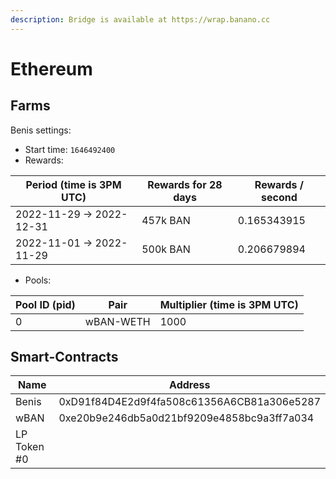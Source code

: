 ```yaml
---
description: Bridge is available at https://wrap.banano.cc
---
```


# Ethereum

## Farms <a href="#farms" id="farms"></a>

Benis settings:

* Start time: `1646492400`
* Rewards:

| Period (time is 3PM UTC) | Rewards for 28 days | Rewards / second |
| ------------------------ | ------------------- | ---------------- |
| 2022-11-29 -> 2022-12-31 | 457k BAN            | 0.165343915      |
| 2022-11-01 -> 2022-11-29 | 500k BAN            | 0.206679894      |



* Pools:

| Pool ID (pid) | Pair      | Multiplier (time is 3PM UTC) |
| ------------- | --------- | ---------------------------- |
| 0             | wBAN-WETH | 1000                         |

## Smart-Contracts <a href="#smart-contracts" id="smart-contracts"></a>

| Name        | Address                                    |
| ----------- | ------------------------------------------ |
| Benis       | 0xD91f84D4E2d9f4fa508c61356A6CB81a306e5287 |
| wBAN        | 0xe20b9e246db5a0d21bf9209e4858bc9a3ff7a034 |
| LP Token #0 |                                            |
